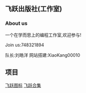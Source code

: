 ## 飞跃出版社(工作室)

### About us

一个在学而思上的编程工作室,欢迎参与!

Join us:748321894

队长:刘皓洋
网站搭建:XiaoKang00010

## 项目

[飞跃图标](https://code.xueersi.com/home/project/detail?lang=code&pid=2436620&version=cpp&form=cpp)
[飞跃合集](https://code.xueersi.com/home/project/detail?lang=code&pid=1806128&version=2.0&form=cpp)
